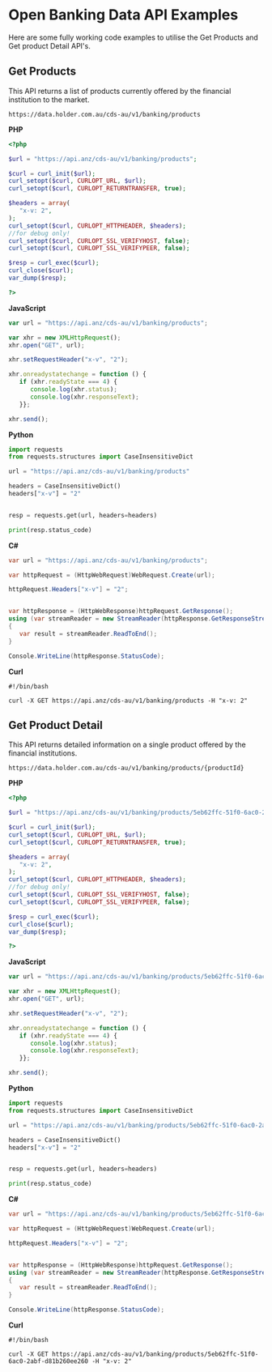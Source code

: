 # Open Banking Data API Examples

Here are some fully working code examples to utilise the Get Products and Get product Detail API's.

## Get Products

This API returns a list of products currently offered by the financial institution to the market.

`https://data.holder.com.au/cds-au/v1/banking/products`

**PHP**

```PHP
<?php

$url = "https://api.anz/cds-au/v1/banking/products";

$curl = curl_init($url);
curl_setopt($curl, CURLOPT_URL, $url);
curl_setopt($curl, CURLOPT_RETURNTRANSFER, true);

$headers = array(
   "x-v: 2",
);
curl_setopt($curl, CURLOPT_HTTPHEADER, $headers);
//for debug only!
curl_setopt($curl, CURLOPT_SSL_VERIFYHOST, false);
curl_setopt($curl, CURLOPT_SSL_VERIFYPEER, false);

$resp = curl_exec($curl);
curl_close($curl);
var_dump($resp);

?>
```

**JavaScript**

```JavaScript
var url = "https://api.anz/cds-au/v1/banking/products";

var xhr = new XMLHttpRequest();
xhr.open("GET", url);

xhr.setRequestHeader("x-v", "2");

xhr.onreadystatechange = function () {
   if (xhr.readyState === 4) {
      console.log(xhr.status);
      console.log(xhr.responseText);
   }};

xhr.send();
```

**Python**

```Python
import requests
from requests.structures import CaseInsensitiveDict

url = "https://api.anz/cds-au/v1/banking/products"

headers = CaseInsensitiveDict()
headers["x-v"] = "2"


resp = requests.get(url, headers=headers)

print(resp.status_code)
```

**C#**

```C#
var url = "https://api.anz/cds-au/v1/banking/products";

var httpRequest = (HttpWebRequest)WebRequest.Create(url);

httpRequest.Headers["x-v"] = "2";


var httpResponse = (HttpWebResponse)httpRequest.GetResponse();
using (var streamReader = new StreamReader(httpResponse.GetResponseStream()))
{
   var result = streamReader.ReadToEnd();
}

Console.WriteLine(httpResponse.StatusCode);
```

**Curl**

```
#!/bin/bash

curl -X GET https://api.anz/cds-au/v1/banking/products -H "x-v: 2" 
```

## Get Product Detail

This API returns detailed information on a single product offered by the financial institutions.

`https://data.holder.com.au/cds-au/v1/banking/products/{productId}`

**PHP**

```PHP
<?php

$url = "https://api.anz/cds-au/v1/banking/products/5eb62ffc-51f0-6ac0-2abf-d81b260ee260";

$curl = curl_init($url);
curl_setopt($curl, CURLOPT_URL, $url);
curl_setopt($curl, CURLOPT_RETURNTRANSFER, true);

$headers = array(
   "x-v: 2",
);
curl_setopt($curl, CURLOPT_HTTPHEADER, $headers);
//for debug only!
curl_setopt($curl, CURLOPT_SSL_VERIFYHOST, false);
curl_setopt($curl, CURLOPT_SSL_VERIFYPEER, false);

$resp = curl_exec($curl);
curl_close($curl);
var_dump($resp);

?>
```

**JavaScript**

```JavaScript
var url = "https://api.anz/cds-au/v1/banking/products/5eb62ffc-51f0-6ac0-2abf-d81b260ee260";

var xhr = new XMLHttpRequest();
xhr.open("GET", url);

xhr.setRequestHeader("x-v", "2");

xhr.onreadystatechange = function () {
   if (xhr.readyState === 4) {
      console.log(xhr.status);
      console.log(xhr.responseText);
   }};

xhr.send();
```

**Python**

```Python
import requests
from requests.structures import CaseInsensitiveDict

url = "https://api.anz/cds-au/v1/banking/products/5eb62ffc-51f0-6ac0-2abf-d81b260ee260"

headers = CaseInsensitiveDict()
headers["x-v"] = "2"


resp = requests.get(url, headers=headers)

print(resp.status_code)
```

**C#**

```C#
var url = "https://api.anz/cds-au/v1/banking/products/5eb62ffc-51f0-6ac0-2abf-d81b260ee260";

var httpRequest = (HttpWebRequest)WebRequest.Create(url);

httpRequest.Headers["x-v"] = "2";


var httpResponse = (HttpWebResponse)httpRequest.GetResponse();
using (var streamReader = new StreamReader(httpResponse.GetResponseStream()))
{
   var result = streamReader.ReadToEnd();
}

Console.WriteLine(httpResponse.StatusCode);
```

**Curl**

```
#!/bin/bash

curl -X GET https://api.anz/cds-au/v1/banking/products/5eb62ffc-51f0-6ac0-2abf-d81b260ee260 -H "x-v: 2" 
```
